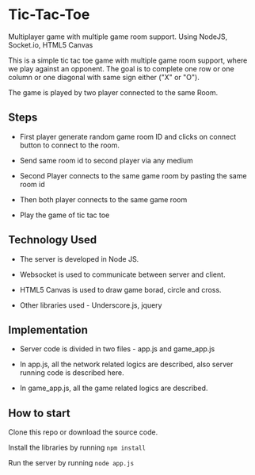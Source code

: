 # Tic-Tac-Toe

Multiplayer game with multiple game room support. Using NodeJS, Socket.io, HTML5 Canvas

This is a simple tic tac toe game with multiple game room support, where we play against an opponent. The goal is to complete one row or one column or one diagonal with same sign either ("X" or "O").

The game is played by two player connected to the same Room.

## Steps

* First player generate random game room ID and clicks on connect button to connect to the room. 

* Send same room id to second player via any medium

* Second Player connects to the same game room by pasting the same room id

* Then both player connects to the same game room

* Play the game of tic tac toe


## Technology Used

* The server is developed in Node JS.

* Websocket is used to communicate between server and client. 

* HTML5 Canvas is used to draw game borad, circle and cross.

* Other libraries used - Underscore.js, jquery

## Implementation

* Server code is divided in two files - app.js and game_app.js

* In app.js, all the network related logics are described, also server running code is described here.

* In game_app.js, all the game related logics are described.

## How to start

Clone this repo or download the source code.

Install the libraries by running `npm install`

Run the server by running `node app.js`


